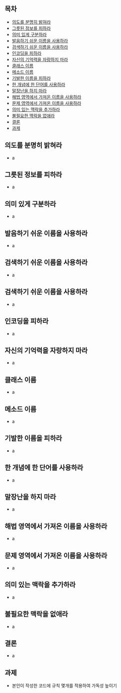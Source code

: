 ## 목차 ##
- [의도를 분명히 밝혀라](#1)
- [그릇된 정보를 피하라](#2)
- [의미 있게 구분하라](#3)
- [발음하기 쉬운 이름을 사용하라](#4)
- [검색하기 쉬운 이름을 사용하라](#5)
- [인코딩을 피하라](#6)
- [자신의 기억력을 자랑하지 마라](#7)
- [클래스 이름](#8)
- [메소드 이름](#9)
- [기발한 이름을 피하라](#10)
- [한 개념에 한 단어를 사용하라](#11)
- [말장난을 하지 마라](#12)
- [해법 영역에서 가져온 이름을 사용하라](#13)
- [문제 영역에서 가져온 이름을 사용하라](#14)
- [의미 있는 맥락을 추가하라](#15)
- [불필요한 맥락을 없애라](#16)
- [결론](#17)
- [과제](#18)

<a name="1"></a>
## 의도를 분명히 밝혀라 ##
- a

<a name="2"></a>
## 그릇된 정보를 피하라 ##
- a

<a name="3"></a>
## 의미 있게 구분하라 ##
- a

<a name="4"></a>
## 발음하기 쉬운 이름을 사용하라 ##
- a

<a name="5"></a>
## 검색하기 쉬운 이름을 사용하라 ##
- a

<a name="5"></a>
## 검색하기 쉬운 이름을 사용하라 ##
- a

<a name="6"></a>
## 인코딩을 피하라 ##
- a

<a name="7"></a>
## 자신의 기억력을 자랑하지 마라 ##
- a

<a name="8"></a>
## 클래스 이름 ##
- a

<a name="9"></a>
## 메소드 이름 ##
- a

<a name="10"></a>
## 기발한 이름을 피하라 ##
- a

<a name="11"></a>
## 한 개념에 한 단어를 사용하라 ##
- a

<a name="12"></a>
## 말장난을 하지 마라 ##
- a

<a name="13"></a>
## 해법 영역에서 가져온 이름을 사용하라 ##
- a

<a name="14"></a>
## 문제 영역에서 가져온 이름을 사용하라 ##
- a

<a name="15"></a>
## 의미 있는 맥락을 추가하라 ##
- a

<a name="16"></a>
## 불필요한 맥락을 없애라 ##
- a

<a name="17"></a>
## 결론 ##
- a

<a name="18"></a>
## 과제 ##
- 본인이 작성한 코드에 규칙 몇개를 적용하여 가독성 높이기
